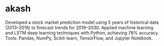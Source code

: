 # akash
Developed a stock market prediction model using 5 years of historical data (2013–2018) to forecast trends for 2019–2030. Applied machine learning and LSTM deep learning techniques with Python, achieving 78% accuracy. Tools: Pandas, NumPy, Scikit-learn, TensorFlow, and Jupyter Notebook.
